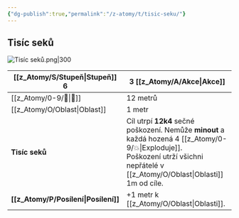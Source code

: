 ```yaml
---
{"dg-publish":true,"permalink":"/z-atomy/t/tisic-seku/"}
---
```


## Tisíc seků
![Tisíc seků.png|300](/img/user/z_img/Tis%C3%ADc%20sek%C5%AF.png)

| [[z_Atomy/S/Stupeň\|Stupeň]] 6     | 3 [[z_Atomy/A/Akce\|Akce]]                                                                                                                                                       |
| ---------------- | ---------------------------------------------------------------------------------------------------------------------------------------------------------------- |
| [[z_Atomy/0-9/🏹\|🏹]]           | 12 metrů                                                                                                                                                         |
| [[z_Atomy/O/Oblast\|Oblast]]       | 1 metr                                                                                                                                                           |
| **Tisíc seků**   | Cíl utrpí **12k4** sečné poškození. Nemůže **minout** a každá hozená 4 [[z_Atomy/0-9/💥\|Exploduje]].<br>Poškození utrží všichni nepřátelé v [[z_Atomy/O/Oblast\|Oblasti]] 1m od cíle. |
| **[[z_Atomy/P/Posílení\|Posílení]]** | +1 metr k [[z_Atomy/O/Oblast\|Oblasti]].                                                                                                                                   |
